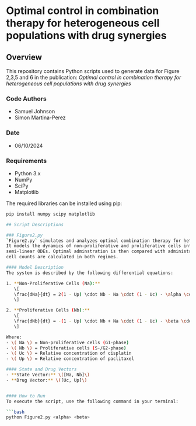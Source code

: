 # Optimal control in combination therapy for heterogeneous cell populations with drug synergies

## Overview
This repository contains Python scripts used to generate data for Figure 2,3,5 and 6 in the publication:
_Optimal control in combination therapy for heterogeneous cell populations with drug synergies_

### Code Authors
- Samuel Johnson
- Simon Martina-Perez

### Date
- 06/10/2024

### Requirements
- Python 3.x
- NumPy
- SciPy
- Matplotlib

The required libraries can be installed using pip:

```bash
pip install numpy scipy matplotlib

## Script Descriptions

### Figure2.py
`Figure2.py` simulates and analyzes optimal combination therapy for heterogeneous cell populations using drug synergies.
It models the dynamics of non-proliferative and proliferative cells influenced by cisplatin and paclitaxel using coupled
semi-linear ODEs. Optimal adminstration is then compared with administration at a constant rate, and the ratio of final
cell counts are calculated in both regimes.

#### Model Description
The system is described by the following differential equations:

1. **Non-Proliferative Cells (Na):**
   \[
   \frac{dNa}{dt} = 2(1 - Up) \cdot Nb - Na \cdot (1 - Uc) - \alpha \cdot Uc \cdot Na
   \]

2. **Proliferative Cells (Nb):**
   \[
   \frac{dNb}{dt} = -(1 - Up) \cdot Nb + Na \cdot (1 - Uc) - \beta \cdot Up \cdot Nb
   \]

Where:
- \( Na \) = Non-proliferative cells (G1-phase)
- \( Nb \) = Proliferative cells (S-/G2-phase)
- \( Uc \) = Relative concentration of cisplatin
- \( Up \) = Relative concentration of paclitaxel

#### State and Drug Vectors
- **State Vector:** \([Na, Nb]\)
- **Drug Vector:** \([Uc, Up]\)


#### How to Run
To execute the script, use the following command in your terminal:

```bash
python Figure2.py <alpha> <beta>
